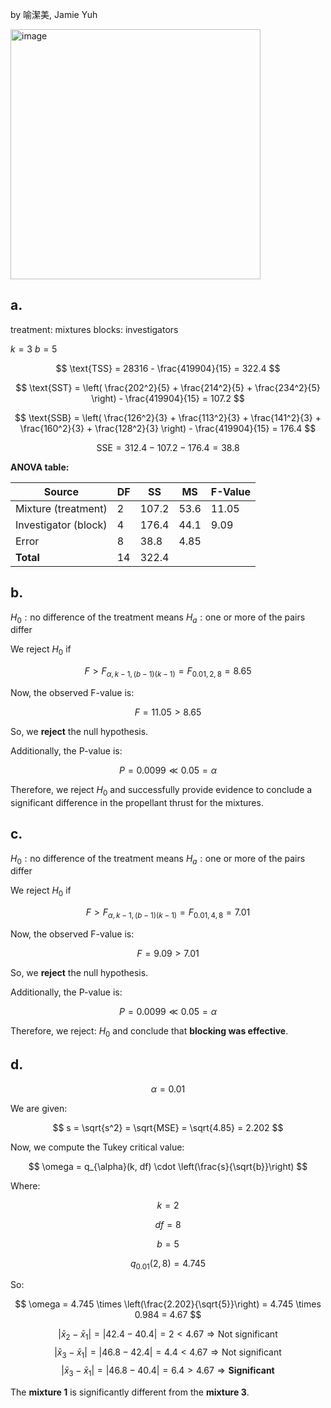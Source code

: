by 喻潔美, Jamie Yuh 

<img width="400" alt="image" src="https://github.com/user-attachments/assets/509ef0a3-1804-4b33-a0e1-53c57f65f53e" />


## a.
treatment: mixtures
blocks: investigators

$k=3$
$b=5$

$$
\text{TSS} = 28316 - \frac{419904}{15} = 322.4
$$

$$
\text{SST} = \left( \frac{202^2}{5} + \frac{214^2}{5} + \frac{234^2}{5} \right) - \frac{419904}{15} = 107.2
$$

$$
\text{SSB} = \left( \frac{126^2}{3} + \frac{113^2}{3} + \frac{141^2}{3} + \frac{160^2}{3} + \frac{128^2}{3} \right) - \frac{419904}{15} = 176.4
$$

$$
\text{SSE} = 312.4 - 107.2 - 176.4 = 38.8
$$


**ANOVA table:**

| Source       | DF  | SS     | MS     | F-Value |
|--------------|-----|--------|--------|---------|
| Mixture (treatment)     | 2   | 107.2  | 53.6   | 11.05   |
| Investigator (block) | 4   | 176.4  | 44.1   | 9.09   |
| Error        | 8   | 38.8   | 4.85   |         |
| **Total**    | 14  | 322.4  |        |         |

## b.


$H_0: \text{no difference of the treatment means}$
$H_a: \text{one or more of the pairs differ}$

We reject $H_0$ if 

$$F > F_{\alpha, k-1, (b-1)(k-1)} = F_{0.01, 2, 8} = 8.65$$

Now, the observed F-value is:

$$
F = 11.05 > 8.65
$$

So, we **reject** the null hypothesis.

Additionally, the P-value is:

$$
P = 0.0099 \ll 0.05 = \alpha
$$

Therefore, we reject $H_0$ and successfully provide evidence to conclude a significant difference in the propellant thrust for the mixtures.


## c.

$H_0: \text{no difference of the treatment means}$
$H_a: \text{one or more of the pairs differ}$

We reject $H_0$ if 

$$F > F_{\alpha, k-1, (b-1)(k-1)} = F_{0.01, 4, 8} = 7.01$$


Now, the observed F-value is:

$$
F = 9.09 > 7.01
$$

So, we **reject** the null hypothesis.

Additionally, the P-value is:

$$
P = 0.0099 \ll 0.05 = \alpha
$$

Therefore, we reject: $H_0$ and conclude that **blocking was effective**.

## d.



$$
\alpha = 0.01
$$

We are given:

$$
s = \sqrt{s^2} = \sqrt{MSE} = \sqrt{4.85} = 2.202
$$

Now, we compute the Tukey critical value:

$$
\omega = q_{\alpha}(k, df) \cdot \left(\frac{s}{\sqrt{b}}\right)
$$

Where:

$$
k = 2
$$

$$
df = 8
$$

$$
b = 5
$$

$$
q_{0.01}(2, 8) = 4.745
$$

So:

$$
\omega = 4.745 \times \left(\frac{2.202}{\sqrt{5}}\right) = 4.745 \times 0.984 = 4.67
$$

$$
|\bar{x}_2 - \bar{x}_1| = |42.4 - 40.4| = 2 < 4.67 \Rightarrow \text{Not significant}
$$
$$
|\bar{x}_3 - \bar{x}_1| = |46.8 - 42.4| = 4.4 < 4.67 \Rightarrow \text{Not significant} 
$$
$$
|\bar{x}_3 - \bar{x}_1| = |46.8 - 40.4| = 6.4 > 4.67 \Rightarrow \textbf{Significant}
$$

The **mixture 1** is significantly different from the **mixture 3**.
